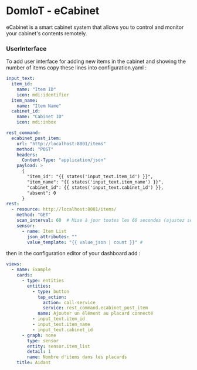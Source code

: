 # DomIoT - eCabinet
eCabinet is a smart cabinet system that allows you to control and monitor your cabinet's contents remotely.
### UserInterface
To add user interface for adding new items in the cabinet and showing the number of items copy these lines into configuration.yaml : 
```yaml
input_text:
  item_id:
    name: "Item ID"
    icon: mdi:identifier
  item_name:
    name: "Item Name"
  cabinet_id:
    name: "Cabinet ID"
    icon: mdi:inbox

rest_command:
  ecabinet_post_item:
    url: "http://localhost:8001/items"
    method: "POST"
    headers:
      Content-Type: "application/json"
    payload: >
      {
        "item_id": "{{ states('input_text.item_id') }}",
        "item_name": "{{ states('input_text.item_name') }}",
        "cabinet_id": {{ states('input_text.cabinet_id') }},
        "absent": 0
      }
rest:
  - resource: http://localhost:8001/items/
    method: "GET"
    scan_interval: 60  # Mise à jour toutes les 60 secondes (ajustez selon vos besoins)
    sensor:
      - name: Item List
        json_attributes: ""
        value_template: "{{ value_json | count }}" # 
```
then in the configuration editor of your dashboard add : 
```yaml
views:
  - name: Example
    cards:
      - type: entities
        entities:
          - type: button
            tap_action:
              action: call-service
              service: rest_command.ecabinet_post_item
            name: Ajouter un élément au placard connecté
          - input_text.item_id
          - input_text.item_name
          - input_text.cabinet_id
      - graph: none
        type: sensor
        entity: sensor.item_list
        detail: 1
        name: Nombre d'items dans les placards
    title: Aidant

```
